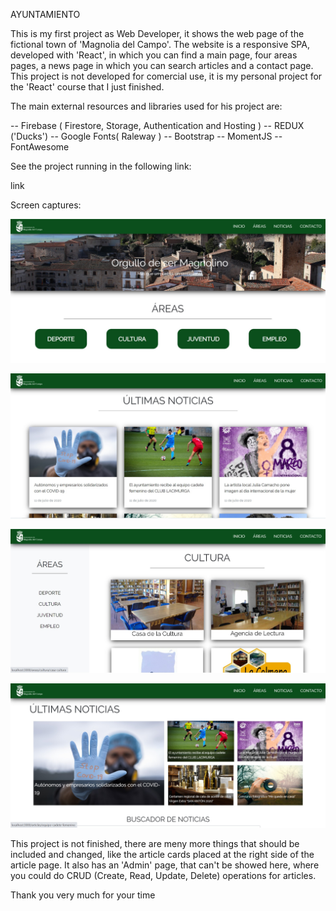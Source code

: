 
AYUNTAMIENTO


This is my first project as Web Developer, it shows the web page of the fictional town of 'Magnolia del Campo'. The website is a responsive SPA, developed with 'React', in which you can find a main page, four areas pages, a news page in which you can search articles and a contact page. This project is not developed for comercial use, it is my personal project for the 'React' course that I just finished.

The main external resources and libraries used for his project are:

-- Firebase ( Firestore, Storage, Authentication and Hosting )
-- REDUX ('Ducks')
-- Google Fonts( Raleway )
-- Bootstrap
-- MomentJS
-- FontAwesome


See the project running in the following link:

link


Screen captures:

![alt text](public/img/readme/pic1.jpg)

![alt text](public/img/readme/pic2.jpg)

![alt text](public/img/readme/pic3.jpg)

![alt text](public/img/readme/pic4.jpg)


This project is not finished, there are meny more things that should be included and changed, like the article cards placed at the right side of the article page. It also has an 'Admin' page, that can't be showed here, where you could do CRUD (Create, Read, Update, Delete) operations for articles.

Thank you very much for your time